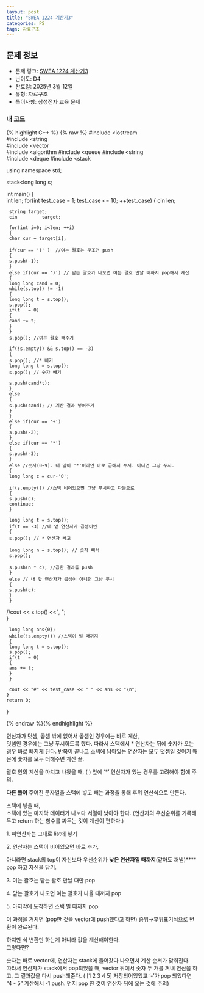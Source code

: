 ```yaml
---
layout: post
title: "SWEA 1224 계산기3"
categories: PS
tags: 자료구조
---
```


## 문제 정보
- 문제 링크: [SWEA 1224 계산기3](https://swexpertacademy.com/main/code/problem/problemDetail.do?contestProbId=AV14tDX6AFgCFAYD)
- 난이도: <span style="color:#000000">D4</span>
- 완료일: 2025년 3월 12일
- 유형: 자료구조
- 특이사항: 삼성전자 교육 문제

### 내 코드

{% highlight C++ %} {% raw %}
#include <iostream	
#include <string	
#include <vector	
#include <algorithm	
#include <queue	
#include <string	
#include <deque	
#include <stack	

using namespace std;

stack<long long	 s;

int main()
{   
	 int len;
	for(int test_case = 1; test_case <= 10; ++test_case)
	{
	 cin 		 len;

	 string target;
	 cin 		 target;
	 
	 for(int i=0; i<len; ++i)
	 {
	 char cur = target[i];

	 if(cur == '(' )  //여는 괄호는 무조건 push
	 {
	 s.push(-1);
	 }
	 else if(cur == ')') // 닫는 괄호가 나오면 여는 괄호 만날 때까지 pop해서 계산
	 {
	 long long cand = 0;
	 while(s.top() != -1)
	 {
	 long long t = s.top();
	 s.pop();
	 if(t 	= 0)
	 {
	 cand += t;
	 }
	 }
	 s.pop(); //여는 괄호 빼주기

	 if(!s.empty() && s.top() == -3)
	 {
	 s.pop(); //* 빼기
	 long long t = s.top();
	 s.pop(); // 숫자 빼기

	 s.push(cand*t);
	 }
	 else
	 {
	 s.push(cand); // 계산 결과 넣어주기
	 }
	 }
	 else if(cur == '+')
	 {
	 s.push(-2);
	 }
	 else if(cur == '*')
	 {
	 s.push(-3);
	 }
	 else //숫자(0~9). 내 앞이 '*'이라면 바로 곱해서 푸시. 아니면 그냥 푸시.
	 {
	 long long c = cur-'0';

	 if(s.empty()) //스택 비어있으면 그냥 푸시하고 다음으로
	 {
	 s.push(c);
	 continue;
	 }

	 long long t = s.top();
	 if(t == -3) //내 앞 연산자가 곱셈이면
	 {
	 s.pop(); // * 연산자 빼고

	 long long n = s.top(); // 숫자 빼서
	 s.pop();

	 s.push(n * c); //곱한 결과를 push
	 }
	 else // 내 앞 연산자가 곱셈이 아니면 그냥 푸시
	 {
	 s.push(c);
	 }
	 }
//cout << s.top() <<", ";            
	 }

	 long long ans{0};
	 while(!s.empty()) //스택이 빌 때까지
	 {
	 long long t = s.top();
	 s.pop();
	 if(t 	= 0)
	 {
	 ans += t;
	 }
	 }

	 cout << "#" << test_case << " " << ans << "\n";
	}
	return 0;
}

{% endraw %}{% endhighlight %}

연산자가 덧셈, 곱셈 밖에 없어서 곱셈인 경우에는 바로 계산,   
덧셈인 경우에는 그냥 푸시하도록 했다. 따라서 스택에서 * 연산자는 뒤에 숫자가 오는 경우 바로 빠지게 된다. 반복이 끝나고 스택에 남아있는 연산자는 모두 덧셈일 것이기 때문에 숫자를 모두 더해주면 계산 끝.  

괄호 안의 계산을 마치고 나왔을 때, ( ) 앞에 ‘*’ 연산자가 있는 경우를 고려해야 함에 주의.

**다른 풀이** 주어진 문자열을 스택에 넣고 빼는 과정을 통해 후위 연산식으로 만든다.

스택에 넣을 때,   
스택에 있는 마지막 데이터가 나보다 서열이 낮아야 한다. (연산자의 우선순위를 기록해두고 return 하는 함수를 짜두는 것이 계산이 편하다.)  

1\. 피연산자는 그대로 list에 넣기

2\. 연산자는 스택이 비어있으면 바로 추가,

아니라면 stack의 top이 자신보다 우선순위가 **낮은 연산자일 때까지**(같아도 꺼냄)**** pop 하고 자신을 담기.

3\. 여는 괄호는 닫는 괄호 만날 때만 pop

4\. 닫는 괄호가 나오면 여는 괄호가 나올 때까지 pop 

5\. 마지막에 도착하면 스택 빌 때까지 pop

이 과정을 거치면 (pop한 것을 vector에 push했다고 하면) 중위→후위표기식으로 변환이 완료된다.

하지만 식 변환만 하는게 아니라 값을 계산해야한다.  
그렇다면?  

숫자는 바로 vector에, 연산자는 stack에 들어갔다 나오면서 계산 순서가 맞춰진다.  
따라서 연산자가 stack에서 pop되었을 때, vector 뒤에서 숫자 두 개를 꺼내 연산을 하고, 그 결과값을 다시 push해준다. ( [1 2 3 4 5] 저장되어있었고 ‘-’가 pop 되었다면 “4 - 5” 계산해서 -1 push. 먼저 pop 한 것이 연산자 뒤에 오는 것에 주의)  
  


